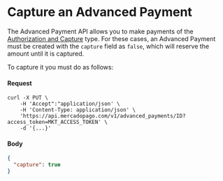 ﻿# Capture an Advanced Payment

The Advanced Payment API allows you to make payments of the [Authorization and Capture](https://www.mercadopago.com.br/developers/en/guides/payments/api/authorization-and-capture) type. For these cases, an Advanced Payment must be created with the `capture` field as `false`, which will reserve the amount until it is captured.

To capture it you must do as follows:

#### Request
```curl
curl -X PUT \
    -H 'Accept":"application/json' \
    -H 'Content-Type: application/json' \
    'https://api.mercadopago.com/v1/advanced_payments/ID?access_token=MKT_ACCESS_TOKEN' \
    -d '{...}'
```

#### Body
```json
{
  "capture": true
}
```  
